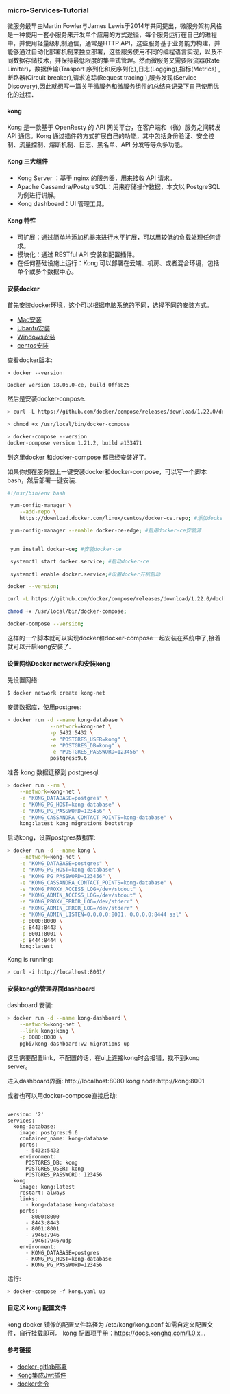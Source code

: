 ### micro-Services-Tutorial

 微服务最早由Martin Fowler与James Lewis于2014年共同提出，微服务架构风格是一种使用一套小服务来开发单个应用的方式途径，每个服务运行在自己的进程中，并使用轻量级机制通信，通常是HTTP API，这些服务基于业务能力构建，并能够通过自动化部署机制来独立部署，这些服务使用不同的编程语言实现，以及不同数据存储技术，并保持最低限度的集中式管理。然而微服务又需要限流器(Rate Limiter)，数据传输(Trasport 序列化和反序列化),日志(Logging),指标(Metrics)
,断路器(Circuit breaker),请求追踪(Request tracing ),服务发现(Service Discovery),因此就想写一篇关于微服务和微服务组件的总结来记录下自己使用优化的过程．

#### kong
Kong 是一款基于 OpenResty 的 API 网关平台，在客户端和（微）服务之间转发 API 通信。Kong 通过插件的方式扩展自己的功能，其中包括身份验证、安全控制、流量控制、熔断机制、日志、黑名单、API 分发等等众多功能。

#### Kong 三大组件

* Kong Server ：基于 nginx 的服务器，用来接收 API 请求。
* Apache Cassandra/PostgreSQL：用来存储操作数据，本文以 PostgreSQL 为例进行讲解。
* Kong dashboard：UI 管理工具。

#### Kong 特性

* 可扩展：通过简单地添加机器来进行水平扩展，可以用较低的负载处理任何请求。
* 模块化：通过 RESTful API 安装和配置插件。
* 在任何基础设施上运行：Kong 可以部署在云端、机房、或者混合环境，包括单个或多个数据中心。

#### 安装docker

首先安装docker环境，这个可以根据电脑系统的不同，选择不同的安装方式。
* [Mac安装](https://docs.docker.com/docker-for-mac/install/)
* [Ubantu安装](https://docs.docker.com/install/linux/docker-ce/ubuntu/)
* [Windows安装](https://docs.docker.com/docker-for-windows/install/)
* [centos安装](https://docs.docker.com/install/linux/docker-ce/centos/)

查看docker版本:
```docker
> docker --version

Docker version 18.06.0-ce, build 0ffa825
```
然后是安装docker-conpose.
```bash
> curl -L https://github.com/docker/compose/releases/download/1.22.0/docker-compose-`uname -s`-`uname -m` > > > > /usr/local/bin/docker-compose

> chmod +x /usr/local/bin/docker-compose

> docker-compose --version
docker-compose version 1.21.2, build a133471
```
到这里docker 和docker-compose 都已经安装好了.

如果你想在服务器上一键安装docker和docker-compose，可以写一个脚本bash，然后部署一键安装.
```bash
#!/usr/bin/env bash

 yum-config-manager \
    --add-repo \
    https://download.docker.com/linux/centos/docker-ce.repo; #添加docker-ce安装源

 yum-config-manager --enable docker-ce-edge; #启用docker-ce安装源


 yum install docker-ce; #安装docker-ce

 systemctl start docker.service; #启动docker-ce
 
 systemctl enable docker.service;#设置docker开机启动

docker --version;

curl -L https://github.com/docker/compose/releases/download/1.22.0/docker-compose-`uname -s`-`uname -m` > /usr/local/bin/docker-compose

chmod +x /usr/local/bin/docker-compose;

docker-compose --version;
```
这样的一个脚本就可以实现docker和docker-compose一起安装在系统中了,接着就可以开启kong安装了.

#### 设置网络Docker network和安装kong

先设置网络:

```bash
$ docker network create kong-net
```

安装数据库，使用postgres:
```bash
> docker run -d --name kong-database \
              --network=kong-net \
              -p 5432:5432 \
              -e "POSTGRES_USER=kong" \
              -e "POSTGRES_DB=kong" \
              -e "POSTGRES_PASSWORD=123456" \
              postgres:9.6
```

准备 kong 数据迁移到 postgresql:
```bash
> docker run --rm \
    --network=kong-net \
    -e "KONG_DATABASE=postgres" \
    -e "KONG_PG_HOST=kong-database" \
    -e "KONG_PG_PASSWORD=123456" \
    -e "KONG_CASSANDRA_CONTACT_POINTS=kong-database" \
    kong:latest kong migrations bootstrap

```

启动kong，设置postgres数据库:
```bash
> docker run -d --name kong \
    --network=kong-net \
    -e "KONG_DATABASE=postgres" \
    -e "KONG_PG_HOST=kong-database" \
    -e "KONG_PG_PASSWORD=123456" \
    -e "KONG_CASSANDRA_CONTACT_POINTS=kong-database" \
    -e "KONG_PROXY_ACCESS_LOG=/dev/stdout" \
    -e "KONG_ADMIN_ACCESS_LOG=/dev/stdout" \
    -e "KONG_PROXY_ERROR_LOG=/dev/stderr" \
    -e "KONG_ADMIN_ERROR_LOG=/dev/stderr" \
    -e "KONG_ADMIN_LISTEN=0.0.0.0:8001, 0.0.0.0:8444 ssl" \
    -p 8000:8000 \
    -p 8443:8443 \
    -p 8001:8001 \
    -p 8444:8444 \
    kong:latest
```

Kong is running:
```bash
> curl -i http://localhost:8001/
```

#### 安装kong的管理界面dashboard

dashboard 安装:
```bash
> docker run -d --name kong-dashboard \
    --network=kong-net \
    --link kong:kong \
    -p 8080:8080 \
    pgbi/kong-dashboard:v2 migrations up
```
这里需要配置link，不配置的话，在ui上连接kong时会报错，找不到kong server。

进入dashboard界面: http://localhost:8080
kong node:http://kong:8001


或者也可以用docker-compose直接启动:
```docker

version: '2'
services:
  kong-database:
    image: postgres:9.6
    container_name: kong-database
    ports:
      - 5432:5432
    environment:
      POSTGRES_DB: kong
      POSTGRES_USER: kong
      POSTGRES_PASSWORD: 123456
  kong:
    image: kong:latest
    restart: always
    links:
      - kong-database:kong-database
    ports:
      - 8000:8000
      - 8443:8443
      - 8001:8001
      - 7946:7946
      - 7946:7946/udp
    environment:
      - KONG_DATABASE=postgres
      - KONG_PG_HOST=kong-database
      - KONG_PG_PASSWORD=123456
```
运行:
```bash
> docker-compose -f kong.yaml up
```

#### 自定义 kong 配置文件

kong docker 镜像的配置文件路径为 /etc/kong/kong.conf
如需自定义配置文件，自行挂载即可。
kong 配置项手册：https://docs.konghq.com/1.0.x...

#### 参考链接

* [docker-gitlab部署](https://segmentfault.com/a/1190000002421271)
* [Kong集成Jwt插件](https://www.cnkirito.moe/kong-jwt/)
* [docker命令](https://docs.docker.com/engine/reference/commandline/network/)
